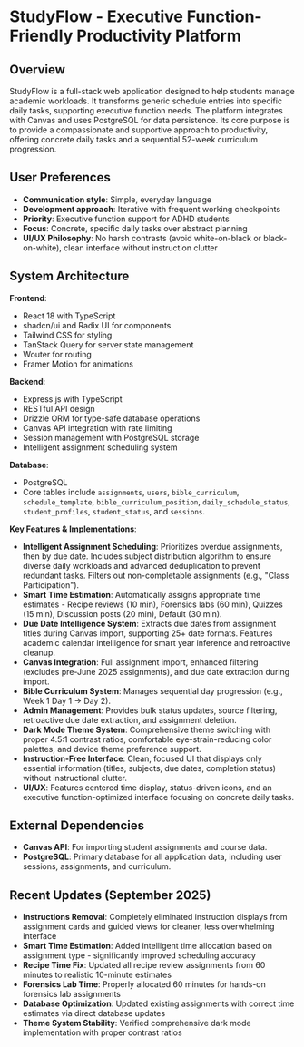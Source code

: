 # StudyFlow - Executive Function-Friendly Productivity Platform

## Overview

StudyFlow is a full-stack web application designed to help students manage academic workloads. It transforms generic schedule entries into specific daily tasks, supporting executive function needs. The platform integrates with Canvas and uses PostgreSQL for data persistence. Its core purpose is to provide a compassionate and supportive approach to productivity, offering concrete daily tasks and a sequential 52-week curriculum progression.

## User Preferences

*   **Communication style**: Simple, everyday language
*   **Development approach**: Iterative with frequent working checkpoints
*   **Priority**: Executive function support for ADHD students
*   **Focus**: Concrete, specific daily tasks over abstract planning
*   **UI/UX Philosophy**: No harsh contrasts (avoid white-on-black or black-on-white), clean interface without instruction clutter

## System Architecture

**Frontend**:
*   React 18 with TypeScript
*   shadcn/ui and Radix UI for components
*   Tailwind CSS for styling
*   TanStack Query for server state management
*   Wouter for routing
*   Framer Motion for animations

**Backend**:
*   Express.js with TypeScript
*   RESTful API design
*   Drizzle ORM for type-safe database operations
*   Canvas API integration with rate limiting
*   Session management with PostgreSQL storage
*   Intelligent assignment scheduling system

**Database**:
*   PostgreSQL
*   Core tables include `assignments`, `users`, `bible_curriculum`, `schedule_template`, `bible_curriculum_position`, `daily_schedule_status`, `student_profiles`, `student_status`, and `sessions`.

**Key Features & Implementations**:
*   **Intelligent Assignment Scheduling**: Prioritizes overdue assignments, then by due date. Includes subject distribution algorithm to ensure diverse daily workloads and advanced deduplication to prevent redundant tasks. Filters out non-completable assignments (e.g., "Class Participation").
*   **Smart Time Estimation**: Automatically assigns appropriate time estimates - Recipe reviews (10 min), Forensics labs (60 min), Quizzes (15 min), Discussion posts (20 min), Default (30 min).
*   **Due Date Intelligence System**: Extracts due dates from assignment titles during Canvas import, supporting 25+ date formats. Features academic calendar intelligence for smart year inference and retroactive cleanup.
*   **Canvas Integration**: Full assignment import, enhanced filtering (excludes pre-June 2025 assignments), and due date extraction during import.
*   **Bible Curriculum System**: Manages sequential day progression (e.g., Week 1 Day 1 -> Day 2).
*   **Admin Management**: Provides bulk status updates, source filtering, retroactive due date extraction, and assignment deletion.
*   **Dark Mode Theme System**: Comprehensive theme switching with proper 4.5:1 contrast ratios, comfortable eye-strain-reducing color palettes, and device theme preference support.
*   **Instruction-Free Interface**: Clean, focused UI that displays only essential information (titles, subjects, due dates, completion status) without instructional clutter.
*   **UI/UX**: Features centered time display, status-driven icons, and an executive function-optimized interface focusing on concrete daily tasks.

## External Dependencies

*   **Canvas API**: For importing student assignments and course data.
*   **PostgreSQL**: Primary database for all application data, including user sessions, assignments, and curriculum.

## Recent Updates (September 2025)

*   **Instructions Removal**: Completely eliminated instruction displays from assignment cards and guided views for cleaner, less overwhelming interface
*   **Smart Time Estimation**: Added intelligent time allocation based on assignment type - significantly improved scheduling accuracy
*   **Recipe Time Fix**: Updated all recipe review assignments from 60 minutes to realistic 10-minute estimates
*   **Forensics Lab Time**: Properly allocated 60 minutes for hands-on forensics lab assignments
*   **Database Optimization**: Updated existing assignments with correct time estimates via direct database updates
*   **Theme System Stability**: Verified comprehensive dark mode implementation with proper contrast ratios